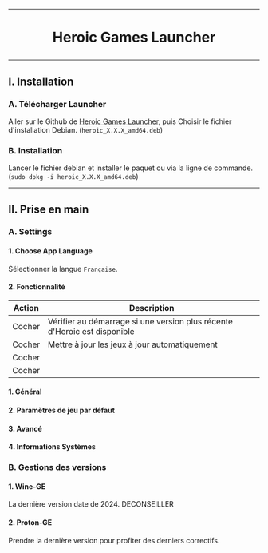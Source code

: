 --------------------------------------------------------------------------------------------------------------------------------
# <p align='center'> Heroic Games Launcher </p>

--------------------------------------------------------------------------------------------------------------------------------
## I. Installation
### A. Télécharger Launcher
Aller sur le Github de [Heroic Games Launcher](https://github.com/Heroic-Games-Launcher/HeroicGamesLauncher/releases), puis Choisir le fichier d'installation Debian. (`heroic_X.X.X_amd64.deb`)

### B. Installation
Lancer le fichier debian et installer le paquet ou via la ligne de commande. (`sudo dpkg -i heroic_X.X.X_amd64.deb`)

--------------------------------------------------------------------------------------------------------------------------------
## II. Prise en main
### A. Settings
#### 1. Choose App Language
Sélectionner la langue `Française`.
#### 2. Fonctionnalité
| Action   | Description                                                                      | 
| -------- | -------------------------------------------------------------------------------- |
| Cocher   | Vérifier au démarrage si une version plus récente d'Heroic est disponible        |
| Cocher   | Mettre à jour les jeux à jour automatiquement                                    |
| Cocher   |
| Cocher   |

#### 1. Général

#### 2. Paramètres de jeu par défaut
#### 3. Avancé
#### 4. Informations Systèmes


### B. Gestions des versions
#### 1. Wine-GE
La dernière version date de 2024. DECONSEILLER
#### 2. Proton-GE
Prendre la dernière version pour profiter des derniers correctifs.
